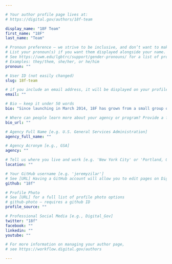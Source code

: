 ```yaml
---

# Your author profile page lives at:
# https://digital.gov/authors/18f-team

display_name: "18F Team"
first_name: "18F"
last_name: "Team"

# Pronoun preference — we strive to be inclusive, and don’t want to make assumptions on a person’s first name (be it a gender-neutral name, or is one more common in languages other than English). Learn more http://www.MyPronouns.org
# List your pronoun(s) if you want them displayed alongside your name. Leave it blank and we'll use just your name.
# See https://uwm.edu/lgbtrc/support/gender-pronouns/ for a list of pronouns
# Examples: they/them, she/her, or he/him
pronoun: ""

# User ID (not easily changed)
slug: 18f-team

# if you include an email address, it will be displayed on your profile page
email: ""

# Bio — keep it under 50 words
bio: "Since launching in March 2014, 18F has grown from a small group of Presidential Innovation Fellows into a team of almost 60 designers, developers, product managers, researchers, writers, and specialists. 18F builds effective, user-centric digital services focused on the interaction between government and the people and businesses it serves."

# Where can people learn more about your agency or program? Provide a full URL [e.g. 'https://www.example.gov/']
bio_url: ""

# Agency Full Name [e.g. U.S. General Services Administration]
agency_full_name: ""

# Agency Acronym [e.g., GSA]
agency: ""

# Tell us where you live and work [e.g. 'New York City' or 'Portland, OR']
location: ""

# Your GitHub username [e.g. 'jeremyzilar']
# See [URL] Having a GitHub account will allow you to edit pages on DigitalGov. The image used in your GitHub account can also be used to populate your digital.gov profile photo.
github: "18f"

# Profile Photo
# See [URL] for a full list of profile photo options
# github-photo — requires a github ID
profile_source: ""

# Professional Social Media [e.g., Digital_Gov]
twitter: "18f"
facebook: ""
linkedin: ""
youtube: ""

# For more information on managing your author page,
# see https://workflow.digital.gov/authors

---
```

